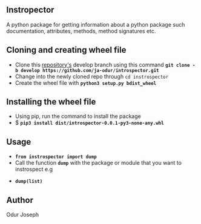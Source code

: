 ## __Instropector__ 
A python package for getting information about a python package such documentation, attributes, methods, method signatures etc.

## __Cloning and creating wheel file__
* Clone this [repository's](https://github.com/ja-odur/introspector/) develop branch
using this command **`git clone -b develop https://github.com/ja-odur/introspector.git`**
* Change into the newly cloned repo through `cd instrospector`
* Create the wheel file with **`python3 setup.py bdist_wheel`**

## __Installing the wheel file__
* Using pip, run the command to install the package
* $ **`pip3 install dist/introspector-0.0.1-py3-none-any.whl`**


## __Usage__
* **`from instrospector import dump`**
* Call the function **`dump`** with the package or module that you want to instrospect e.g
- **`dump(list)`** 

## __Author__

Odur Joseph